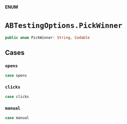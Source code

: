 **ENUM**

# `ABTestingOptions.PickWinner`

```swift
public enum PickWinner: String, Codable
```

## Cases
### `opens`

```swift
case opens
```

### `clicks`

```swift
case clicks
```

### `manual`

```swift
case manual
```

